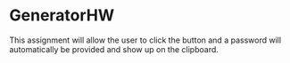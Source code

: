 # GeneratorHW
This assignment will allow the user to click the button and a password will automatically be provided and show up
on the clipboard. 